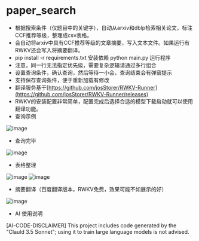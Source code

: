 # paper_search
- 根据搜索条件（仅题目中的关键字），自动从arxiv和dblp检索相关论文，标注CCF推荐等级，整理成csv表格。
- 会自动将arxiv中具有CCF推荐等级的文章摘要，写入文本文件。如果运行有RWKV还会写入将摘要翻译。
- pip install -r requirements.txt 安装依赖 python main.py 运行程序
- 注意，同一行无法指定优先级，需要复杂逻辑请通过多行组合
- 设置查询条件，确认查询，然后等待一小会，查询结束会有弹窗提示
- 支持保存查询条件，便于重新加载有修改
- 翻译服务基于[https://github.com/josStorer/RWKV-Runner](https://github.com/josStorer/RWKV-Runner/releases)
- RWKV的安装配置非常简单，配置完成后选择合适的模型下载启动就可以使用翻译功能。
- 查询示例
  
![image](https://github.com/user-attachments/assets/7b7a9a97-4e9d-435c-87d0-8cca4a191446)
- 查询完毕

![image](https://github.com/user-attachments/assets/5499b2f3-f87a-4b64-853a-8673d3e08e95)
- 表格整理

![image](https://github.com/user-attachments/assets/0295cfe3-3751-4fca-97ac-3695c3f301b5)
![image](https://github.com/user-attachments/assets/e918038d-1aff-4acf-b850-46ed714b786d)
- 摘要翻译（百度翻译版本，RWKV免费，效果可能不如展示的好）

![image](https://github.com/user-attachments/assets/5be3c53e-8968-4748-a3a3-1353950ab5b1)
- AI 使用说明

[AI-CODE-DISCLAIMER] This project includes code generated by the "Clauld 3.5 Sonnet"; using it to train large language models is not advised.
